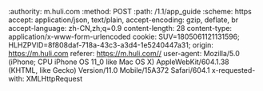 :authority: m.huli.com
:method: POST
:path: /1.1/app_guide
:scheme: https
accept: application/json, text/plain,
accept-encoding: gzip, deflate, br
accept-language: zh-CN,zh;q=0.9
content-length: 28
content-type: application/x-www-form-urlencoded
cookie: SUV=1805061121131596; HLHZPVID=8f808daf-718a-43c3-a3d4-1e5240447a31;
origin: https://m.huli.com
referer: https://m.huli.com//
user-agent: Mozilla/5.0 (iPhone; CPU iPhone OS 11_0 like Mac OS X) AppleWebKit/604.1.38 (KHTML, like Gecko) Version/11.0 Mobile/15A372 Safari/604.1
x-requested-with: XMLHttpRequest